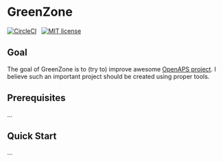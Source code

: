 # GreenZone

[![CircleCI](https://circleci.com/gh/denisshevchenko/green-zone/tree/master.svg?style=shield)](https://circleci.com/gh/denisshevchenko/green-zone/tree/master)
&nbsp;
[![MIT license](https://img.shields.io/badge/license-MIT-blue.svg)](https://github.com/denisshevchenko/green-zone/blob/master/LICENSE)

## Goal

The goal of GreenZone is to (try to) improve awesome [OpenAPS project](https://github.com/openaps/).
I believe such an important project should be created using proper tools.

## Prerequisites

...

## Quick Start

...
